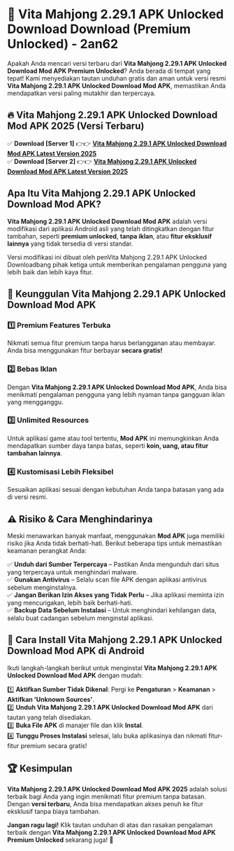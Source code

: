 # 🎯 Vita Mahjong 2.29.1 APK Unlocked Download  Download (Premium Unlocked) -  2an62

Apakah Anda mencari versi terbaru dari **Vita Mahjong 2.29.1 APK Unlocked Download Mod APK Premium Unlocked**? Anda berada di tempat yang tepat! Kami menyediakan tautan unduhan gratis dan aman untuk versi resmi **Vita Mahjong 2.29.1 APK Unlocked Download Mod APK**, memastikan Anda mendapatkan versi paling mutakhir dan terpercaya.

## 🔥 Vita Mahjong 2.29.1 APK Unlocked Download Mod APK 2025 (Versi Terbaru)

✅ **Download [Server 1]** 👉👉 [**Vita Mahjong 2.29.1 APK Unlocked Download Mod APK Latest Version 2025**](https://momento.my/?title=Vita_Mahjong_2.29.1_APK_Unlocked_Download)  
✅ **Download [Server 2]** 👉👉 [**Vita Mahjong 2.29.1 APK Unlocked Download Mod APK Latest Version 2025**](https://momento.my/?title=Vita_Mahjong_2.29.1_APK_Unlocked_Download)  

## Apa Itu Vita Mahjong 2.29.1 APK Unlocked Download Mod APK?

**Vita Mahjong 2.29.1 APK Unlocked Download Mod APK** adalah versi modifikasi dari aplikasi Android asli yang telah ditingkatkan dengan fitur tambahan, seperti **premium unlocked**, **tanpa iklan**, atau **fitur eksklusif lainnya** yang tidak tersedia di versi standar.

Versi modifikasi ini dibuat oleh penVita Mahjong 2.29.1 APK Unlocked Downloadbang pihak ketiga untuk memberikan pengalaman pengguna yang lebih baik dan lebih kaya fitur.

## 🎯 Keunggulan Vita Mahjong 2.29.1 APK Unlocked Download Mod APK

### 1️⃣ Premium Features Terbuka
Nikmati semua fitur premium tanpa harus berlangganan atau membayar. Anda bisa menggunakan fitur berbayar **secara gratis!**

### 2️⃣ Bebas Iklan
Dengan **Vita Mahjong 2.29.1 APK Unlocked Download Mod APK**, Anda bisa menikmati pengalaman pengguna yang lebih nyaman tanpa gangguan iklan yang mengganggu.

### 3️⃣ Unlimited Resources
Untuk aplikasi game atau tool tertentu, **Mod APK** ini memungkinkan Anda mendapatkan sumber daya tanpa batas, seperti **koin, uang, atau fitur tambahan lainnya**.

### 4️⃣ Kustomisasi Lebih Fleksibel
Sesuaikan aplikasi sesuai dengan kebutuhan Anda tanpa batasan yang ada di versi resmi.

## ⚠️ Risiko & Cara Menghindarinya

Meski menawarkan banyak manfaat, menggunakan **Mod APK** juga memiliki risiko jika Anda tidak berhati-hati. Berikut beberapa tips untuk memastikan keamanan perangkat Anda:

✅ **Unduh dari Sumber Terpercaya** – Pastikan Anda mengunduh dari situs yang terpercaya untuk menghindari malware.  
✅ **Gunakan Antivirus** – Selalu scan file APK dengan aplikasi antivirus sebelum menginstalnya.  
✅ **Jangan Berikan Izin Akses yang Tidak Perlu** – Jika aplikasi meminta izin yang mencurigakan, lebih baik berhati-hati.  
✅ **Backup Data Sebelum Instalasi** – Untuk menghindari kehilangan data, selalu buat cadangan sebelum menginstal aplikasi.

## 📌 Cara Install Vita Mahjong 2.29.1 APK Unlocked Download Mod APK di Android

Ikuti langkah-langkah berikut untuk menginstal **Vita Mahjong 2.29.1 APK Unlocked Download Mod APK** dengan mudah:

1️⃣ **Aktifkan Sumber Tidak Dikenal**: Pergi ke **Pengaturan** > **Keamanan** > **Aktifkan 'Unknown Sources'**.  
2️⃣ **Unduh Vita Mahjong 2.29.1 APK Unlocked Download Mod APK** dari tautan yang telah disediakan.  
3️⃣ **Buka File APK** di manajer file dan klik **Instal**.  
4️⃣ **Tunggu Proses Instalasi** selesai, lalu buka aplikasinya dan nikmati fitur-fitur premium secara gratis!

## 🏆 Kesimpulan

**Vita Mahjong 2.29.1 APK Unlocked Download Mod APK 2025** adalah solusi terbaik bagi Anda yang ingin menikmati fitur premium tanpa batasan. Dengan **versi terbaru**, Anda bisa mendapatkan akses penuh ke fitur eksklusif tanpa biaya tambahan.

**Jangan ragu lagi!** Klik tautan unduhan di atas dan rasakan pengalaman terbaik dengan **Vita Mahjong 2.29.1 APK Unlocked Download Mod APK Premium Unlocked** sekarang juga! 🚀
